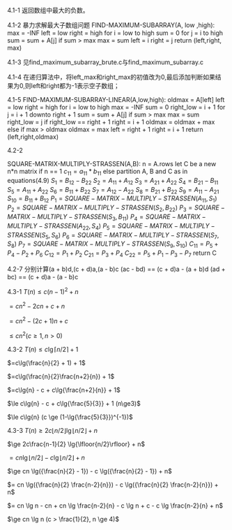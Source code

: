 4.1-1
返回数组中最大的负数。

4.1-2
暴力求解最大子数组问题
FIND-MAXIMUM-SUBARRAY(A, low ,high):
max = -INF
left = low
right = high
for i = low to high
    sum = 0
    for j = i to high
        sum = sum + A[j]
        if sum > max
            max = sum
            left = i
            right = j
return (left,right, max)
    

4.1-3
见find_maximum_subarray_brute.c与find_maximum_subarray.c

4.1-4
在递归算法中，将left_max和right_max的初值改为0,最后添加判断如果结果为0,则left和right都为-1表示空子数组；

4.1-5
FIND-MAXIMUM-SUBARRAY-LINEAR(A,low,high):
oldmax = A[left]
left = low
right = high
for i = low to high
    max = -INF
    sum = 0
    right_low = i + 1
    for j = i + 1 downto right + 1
        sum = sum + A[j]
        if sum > max
            max = sum
            right_low = j
    if right_low == right + 1
        right = i + 1
        oldmax = oldmax + max
    else if max > oldmax
        oldmax = max
        left = right + 1
        right = i + 1
return (left,right,oldmax)


4.2-2

SQUARE-MATRIX-MULTIPLY-STRASSEN(A,B):
    n = A.rows
    let C be a new n*n matrix
    if n == 1
        $c_{11} = a_{11} * b_{11}$
    else partition A, B and C as in equations(4.9)
        $S_1 = B_{12} - B_{22}$
        $S_2 = A_{11} + A_{12}$
        $S_3 = A_{21} + A_{22}$
        $S_4 = B_{21} - B_{11}$
        $S_5 = A_{11} + A_{22}$
        $S_6 = B_{11} + B_{22}$
        $S_7 = A_{12} - A_{22}$
        $S_8 = B_{21} + B_{22}$
        $S_9 = A_{11} - A_{21}$
        $S_10 = B_{11} + B_{12}$
        $P_1 = SQUARE-MATRIX-MULTIPLY-STRASSEN(A_{11} , S_1)$
        $P_2 = SQUARE-MATRIX-MULTIPLY-STRASSEN(S_2 , B_{22})$
        $P_3 = SQUARE-MATRIX-MULTIPLY-STRASSEN(S_3 , B_{11})$
        $P_4 = SQUARE-MATRIX-MULTIPLY-STRASSEN(A_{22} , S_4)$
        $P_5 = SQUARE-MATRIX-MULTIPLY-STRASSEN(S_5 , S_6)$
        $P_6 = SQUARE-MATRIX-MULTIPLY-STRASSEN(S_7 , S_8)$
        $P_7 = SQUARE-MATRIX-MULTIPLY-STRASSEN(S_9 , S_10)$
        $C_{11} = P_5 + P_4 - P_2 + P_6$
        $C_{12} = P_1 + P_2$
        $C_{21} = P_3 + P_4$
        $C_{22} = P_5 + P_1 - P_3 - P_7$
    return C

4.2-7
分别计算(a + b)d,(c + d)a,(a - b)c
(ac - bd) == (c + d)a - (a + b)d
(ad + bc) == (c + d)a - (a - b)c

4.3-1
$T(n) \le c(n - 1)^2 + n$

$=cn^2 - 2cn + c + n$

$=cn^2 - (2c + 1)n + c$

$\le{cn^2}(c\ge1, n > 0)$

4.3-2
$T(n) \le c\lg{\lceil{n/2}\rceil} + 1$

$=c\lg(\frac{n}{2} + 1) + 1$

$=c\lg(\frac{n}{2}\frac{n+2}{n}) + 1$

$=c\lg{n} - c + c\lg{\frac{n+2}{n}} + 1$

$\le c\lg{n} - c + c\lg{\frac{5}{3}} + 1 (n\ge3)$

$\le c\lg{n} (c \ge (1-\lg{\frac{5}{3}})^{-1})$

4.3-3
$T(n) \ge 2c\lfloor{n/2}\rfloor \lg{\lfloor{n/2}\rfloor} + n$

$\ge 2c\frac{n-1}{2} \lg{\lfloor{n/2}\rfloor} + n$

$= cn \lg{\lfloor{n/2}\rfloor} - c \lg{\lfloor{n/2}\rfloor} + n$

$\ge cn \lg({\frac{n}{2} - 1}) - c \lg({\frac{n}{2} - 1}) + n$

$= cn \lg({\frac{n}{2} \frac{n-2}{n}}) - c \lg({\frac{n}{2} \frac{n-2}{n}}) + n$

$= cn \lg n - cn + cn \lg \frac{n-2}{n} - c \lg n + c - c \lg \frac{n-2}{n} + n$

$\ge cn \lg n (c > \frac{1}{2}, n \ge 4)$

